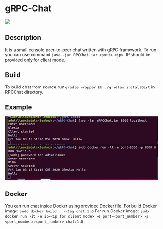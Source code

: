 # gRPC-Chat
![](https://travis-ci.com/DmiitriyJarosh/gRPC-Chat.svg?branch=master)
## Description
It is a small console peer-to-peer chat written with gRPC framework.
To run you can use command `java -jar RPCChat.jar <port> <ip>`. IP should be provided only for client mode.
## Build
To build chat from source run `gradle wrapper && ./gradlew installDist` in RPCChat directory.
## Example
![](https://github.com/DmiitriyJarosh/gRPC-Chat/raw/master/example.png)

## Docker
You can run chat inside Docker using provided Docker file.
For build Docker image: `sudo docker build . --tag chat:1.0`
For run Docker image: `sudo docker run -it -e ip=<ip for client mode> -e port=<port_number> -p <port_number>:<port_number> chat:1.0`
